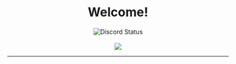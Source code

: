 <p>
  <h1 align="center"><b>Welcome!</b></h1>
</p>
 
<p align="center">
  <img alt="Discord Status" src="https://discord.c99.nl/widget/theme-4/319393114815070208.png" />
  <br>
  </br>
  <img src ="https://komarev.com/ghpvc/?username=Ni1kko&color=blue">
  </br>
</p>

---
 <!--
<div align = "center">
 <picture>
 <img src ="https://github.com/Ni1kko/Ni1kko/blob/main/github-metrics.svg" alt = "Well this is embarrassing, Failed to load content. Try F5 to refresh">
 </picture>
</div>-->
